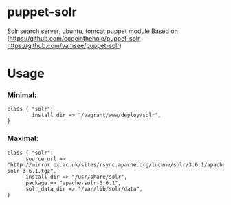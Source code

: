 puppet-solr
===========

Solr search server, ubuntu, tomcat puppet module
Based on (https://github.com/codeinthehole/puppet-solr, https://github.com/vamsee/puppet-solr)

Usage
======
### Minimal:

    class { "solr":
            install_dir => "/vagrant/www/deploy/solr",
    }

### Maximal:

    class { "solr":
          source_url => "http://mirror.ox.ac.uk/sites/rsync.apache.org/lucene/solr/3.6.1/apache-solr-3.6.1.tgz",
          install_dir => "/usr/share/solr",
          package => "apache-solr-3.6.1",
          solr_data_dir => "/var/lib/solr/data",
    }